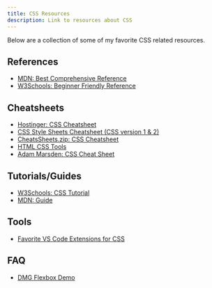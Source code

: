 ```yaml
---
title: CSS Resources
description: Link to resources about CSS
---
```


Below are a collection of some of my favorite CSS related resources.

## References

- <a href="https://developer.mozilla.org/en-US/docs/Web/CSS" target="_blank">MDN: Best Comprehensive Reference</a>
- <a href="https://www.w3schools.com/css/default.asp" target="_blank">W3Schools: Beginner Friendly Reference</a>

## Cheatsheets

- <a href="https://cdn.hostinger.com/tutorials/pdf/CSS-3-Cheatsheet.pdf" target="_blank">Hostinger: CSS Cheatsheet</a>
- <a href="https://web.stanford.edu/group/csp/cs21/csscheatsheet.pdf" target="_blank">CSS Style Sheets Cheatsheet (CSS version 1 & 2)</a>
- <a href="https://cheatsheets.zip/css3" target="_blank">CheatsSheets.zip: CSS Cheatsheet</a>
- <a href="https://htmlcss.tools/css" target="_blank">HTML CSS Tools</a>
- <a href="https://adam-marsden.co.uk/css-cheat-sheet" target="_blank">Adam Marsden: CSS Cheat Sheet</a>

## Tutorials/Guides

- <a href="https://www.w3schools.com/css/default.asp" target="_blank">W3Schools: CSS Tutorial</a>
- <a href="https://developer.mozilla.org/en-US/docs/Learn/CSS" target="_blank">MDN: Guide</a>

## Tools

- [Favorite VS Code Extensions for CSS](../vscode/configuration#css)

## FAQ

- <a href="https://davegregg.github.io/flexbox-demo/" target="_blank">DMG Flexbox Demo</a>

<!-- - <a href="https://makersaid.com/how-to-name-html-ids-and-classes/" target="_blank">
  How to Name Your HTML Ids and Classes
  </a>

- <a href="https://www.reddit.com/r/vscode/comments/1arro55/why_are_my_html_lines_freezing_folding_all_of_a" target="_blank"> VS Code: Why are my html lines freezing / folding all of a sudden... and how do I turn it off?
  </a> -->
